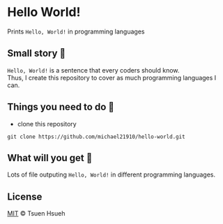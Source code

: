 # Hello World!
Prints <code>Hello, World!</code> in programming languages
  
## Small story :speech_balloon:
<code>Hello, World!</code> is a sentence that every coders should know.  
Thus, I create this repository to cover as much programming languages I can.  
  
## Things you need to do :open_book:
* clone this repository
```
git clone https://github.com/michael21910/hello-world.git
```
  
## What will you get :icecream:
Lots of file outputing <code>Hello, World!</code> in different programming languages.  
  
## License
[MIT](LICENSE) © Tsuen Hsueh
